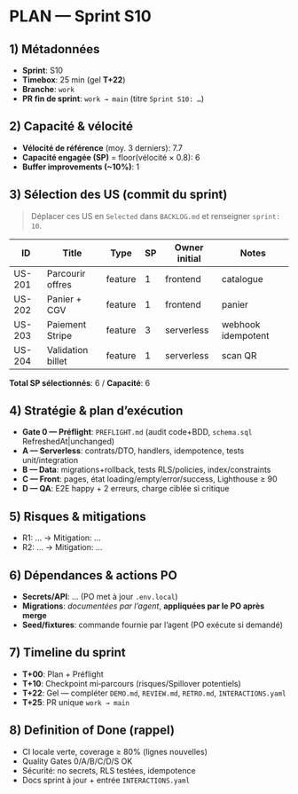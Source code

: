 # PLAN — Sprint S10

## 1) Métadonnées

- **Sprint**: S10
- **Timebox**: 25 min (gel **T+22**)
- **Branche**: `work`
- **PR fin de sprint**: `work → main` (titre `Sprint S10: …`)

## 2) Capacité & vélocité

- **Vélocité de référence** (moy. 3 derniers): 7.7
- **Capacité engagée (SP)** = floor(vélocité × 0.8): 6
- **Buffer improvements (\~10%)**: 1

## 3) Sélection des US (commit du sprint)

> Déplacer ces US en `Selected` dans `BACKLOG.md` et renseigner `sprint: 10`.

| ID     | Title             | Type    | SP  | Owner initial | Notes              |
| ------ | ----------------- | ------- | --- | ------------- | ------------------ |
| US-201 | Parcourir offres  | feature | 1   | frontend      | catalogue          |
| US-202 | Panier + CGV      | feature | 1   | frontend      | panier             |
| US-203 | Paiement Stripe   | feature | 3   | serverless    | webhook idempotent |
| US-204 | Validation billet | feature | 1   | serverless    | scan QR            |

**Total SP sélectionnés**: 6 / **Capacité**: 6

## 4) Stratégie & plan d’exécution

- **Gate 0 — Préflight**: `PREFLIGHT.md` (audit code+BDD, `schema.sql` RefreshedAt|unchanged)
- **A — Serverless**: contrats/DTO, handlers, idempotence, tests unit/integration
- **B — Data**: migrations+rollback, tests RLS/policies, index/constraints
- **C — Front**: pages, état loading/empty/error/success, Lighthouse ≥ 90
- **D — QA**: E2E happy + 2 erreurs, charge ciblée si critique

## 5) Risques & mitigations

- R1: … → Mitigation: …
- R2: … → Mitigation: …

## 6) Dépendances & actions PO

- **Secrets/API**: … (PO met à jour `.env.local`)
- **Migrations**: _documentées par l’agent_, **appliquées par le PO après merge**
- **Seed/fixtures**: commande fournie par l’agent (PO exécute si demandé)

## 7) Timeline du sprint

- **T+00**: Plan + Préflight
- **T+10**: Checkpoint mi‑parcours (risques/Spillover potentiels)
- **T+22**: Gel — compléter `DEMO.md`, `REVIEW.md`, `RETRO.md`, `INTERACTIONS.yaml`
- **T+25**: PR unique `work → main`

## 8) Definition of Done (rappel)

- CI locale verte, coverage ≥ 80% (lignes nouvelles)
- Quality Gates 0/A/B/C/D/S OK
- Sécurité: no secrets, RLS testées, idempotence
- Docs sprint à jour + entrée `INTERACTIONS.yaml`
